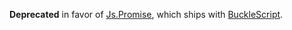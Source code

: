 
**Deprecated** in favor of [Js.Promise](https://bloomberg.github.io/bucklescript/api/Js_promise.html), which ships with [BuckleScript](https://github.com/BuckleTypes/bs-promise).

